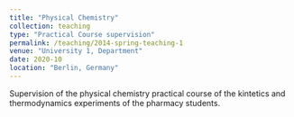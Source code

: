```yaml
---
title: "Physical Chemistry"
collection: teaching
type: "Practical Course supervision"
permalink: /teaching/2014-spring-teaching-1
venue: "University 1, Department"
date: 2020-10
location: "Berlin, Germany"
---
```


Supervision of the physical chemistry practical course of the kintetics and thermodynamics experiments of the pharmacy students.
